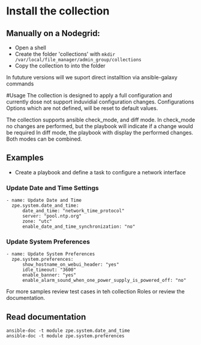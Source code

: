 # Install the collection
## Manually on a Nodegrid:
- Open a shell 
- Create the folder 'collections' with
`mkdir /var/local/file_manager/admin_group/collections`
- Copy the collection to into the folder

In fututure versions will we suport direct installtion via ansible-galaxy commands 

#Usage
The collection is designed to apply a full configuration and currently dose not support induvidial configuration changes.
Configurations Options which are not defined, will be reset to default values.

The collection supports ansible check_mode, and diff mode. 
In check_mode no changes are performed, but the playbook will indicate if a change would be required
In diff mode, the playbook with display the performed changes. Both modes can be combined.

## Examples
- Create a playbook and define a task to configure a network interface
### Update Date and Time Settings
```
- name: Update Date and Time
  zpe.system.date_and_time:
      date_and_time: "network_time_protocol"
      server: "pool.ntp.org"
      zone: "utc"
      enable_date_and_time_synchronization: "no"
```

### Update System Preferences
```
- name: Update System Preferences
  zpe.system.preferences:
      show_hostname_on_webui_header: "yes"
      idle_timeout: "3600"
      enable_banner: "yes"
      enable_alarm_sound_when_one_power_supply_is_powered_off: "no"
```

For more samples review test cases in teh collection Roles or review the documentation.

## Read documentation
```
ansible-doc -t module zpe.system.date_and_time
ansible-doc -t module zpe.system.preferences
```






